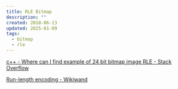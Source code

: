 ```yaml
---
title: RLE Bitmap
description: ""
created: 2018-06-13
updated: 2025-01-09
tags:
  - bitmap
  - rle
---
```


[c++ - Where can I find example of 24 bit bitmap image RLE - Stack Overflow](https://stackoverflow.com/questions/34982705/where-can-i-find-example-of-24-bit-bitmap-image-rle)

[Run-length encoding - Wikiwand](https://www.wikiwand.com/en/Run-length_encoding)
